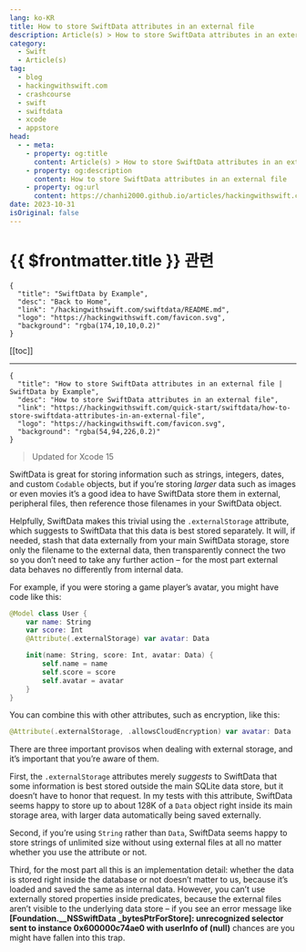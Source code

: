 ```yaml
---
lang: ko-KR
title: How to store SwiftData attributes in an external file
description: Article(s) > How to store SwiftData attributes in an external file
category:
  - Swift
  - Article(s)
tag: 
  - blog
  - hackingwithswift.com
  - crashcourse
  - swift
  - swiftdata
  - xcode
  - appstore
head:
  - - meta:
    - property: og:title
      content: Article(s) > How to store SwiftData attributes in an external file
    - property: og:description
      content: How to store SwiftData attributes in an external file
    - property: og:url
      content: https://chanhi2000.github.io/articles/hackingwithswift.com/swiftdata/how-to-store-swiftdata-attributes-in-an-external-file.html
date: 2023-10-31
isOriginal: false
---
```


# {{ $frontmatter.title }} 관련

```component VPCard
{
  "title": "SwiftData by Example",
  "desc": "Back to Home",
  "link": "/hackingwithswift.com/swiftdata/README.md",
  "logo": "https://hackingwithswift.com/favicon.svg",
  "background": "rgba(174,10,10,0.2)"
}
```

[[toc]]

---

```component VPCard
{
  "title": "How to store SwiftData attributes in an external file | SwiftData by Example",
  "desc": "How to store SwiftData attributes in an external file",
  "link": "https://hackingwithswift.com/quick-start/swiftdata/how-to-store-swiftdata-attributes-in-an-external-file", 
  "logo": "https://hackingwithswift.com/favicon.svg",
  "background": "rgba(54,94,226,0.2)"
}
```

> Updated for Xcode 15

SwiftData is great for storing information such as strings, integers, dates, and custom `Codable` objects, but if you’re storing *larger* data such as images or even movies it’s a good idea to have SwiftData store them in external, peripheral files, then reference those filenames in your SwiftData object.

Helpfully, SwiftData makes this trivial using the `.externalStorage` attribute, which suggests to SwiftData that this data is best stored separately. It will, if needed, stash that data externally from your main SwiftData storage, store only the filename to the external data, then transparently connect the two so you don’t need to take any further action – for the most part external data behaves no differently from internal data.

For example, if you were storing a game player’s avatar, you might have code like this:

```swift
@Model class User {
    var name: String
    var score: Int
    @Attribute(.externalStorage) var avatar: Data

    init(name: String, score: Int, avatar: Data) {
        self.name = name
        self.score = score
        self.avatar = avatar
    }
}
```

You can combine this with other attributes, such as encryption, like this:

```swift
@Attribute(.externalStorage, .allowsCloudEncryption) var avatar: Data
```

There are three important provisos when dealing with external storage, and it’s important that you’re aware of them.

First, the `.externalStorage` attributes merely *suggests* to SwiftData that some information is best stored outside the main SQLite data store, but it doesn’t have to honor that request. In my tests with this attribute, SwiftData seems happy to store up to about 128K of a `Data` object right inside its main storage area, with larger data automatically being saved externally. 

Second, if you’re using `String` rather than `Data`, SwiftData seems happy to store strings of unlimited size without using external files at all no matter whether you use the attribute or not.

Third, for the most part all this is an implementation detail: whether the data is stored right inside the database or not doesn’t matter to us, because it’s loaded and saved the same as internal data. However, you can’t use externally stored properties inside predicates, because the external files aren’t visible to the underlying data store – if you see an error message like **[Foundation.__NSSwiftData _bytesPtrForStore]: unrecognized selector sent to instance 0x600000c74ae0 with userInfo of (null)** chances are you might have fallen into this trap.

